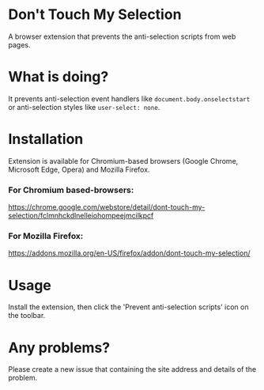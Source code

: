 # Don't Touch My Selection
A browser extension that prevents the anti-selection scripts from web pages.

# What is doing?
It prevents anti-selection event handlers like `document.body.onselectstart` or anti-selection styles like `user-select: none`.

# Installation
Extension is available for Chromium-based browsers (Google Chrome, Microsoft Edge, Opera) and Mozilla Firefox.

### For Chromium based-browsers:
https://chrome.google.com/webstore/detail/dont-touch-my-selection/fclmnhckdlnelleiohompeejmcilkpcf

### For Mozilla Firefox:
https://addons.mozilla.org/en-US/firefox/addon/dont-touch-my-selection/

# Usage
Install the extension, then click the 'Prevent anti-selection scripts' icon on the toolbar.

# Any problems?
Please create a new issue that containing the site address and details of the problem.